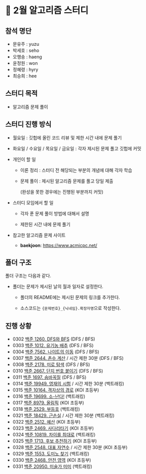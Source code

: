 # :closed_book: 2월 알고리즘 스터디

## 참석 명단

* 문유주 : yuzu
* 박세호 : seho
* 오행송 : haeng
* 윤정원 : won
* 정혜령 : hyry
* 최승희 : hee

## 스터디 목적 

* 알고리즘 문제 풀이

## 스터디 진행 방식

* 월요일 : 깃헙에 올린 코드 리뷰 및 제한 시간 내에 문제 풀기

* 화요일 / 수요일 / 목요일 / 금요일 : 각자 제시된 문제  풀고 깃헙에 커밋


* 개인이 할 일

  * 이론 정리 : 스터디 전 해당되는 부분의 개념에 대해 각자 학습

  * 문제 풀이 : 제시된 알고리즘 문제를 풀고 당일 제출 

    (완성을 못한 경우에는 진행된 부분까지 커밋)

* 스터디 모임에서 할 일

  * 각자 푼 문제 풀이 방법에 대해서 설명
  
  * 제한된 시간 내에  문제 풀기

* 참고한 알고리즘 문제 사이트

  *  **baekjoon**: https://www.acmicpc.net/

## 폴더 구조

폴더 구조는 다음과 같다.

* 폴더는 문제가 제시된 날의 월과 일자로 설정한다.

  * 폴더의 README에는 제시된 문제의 링크를 추가한다.
  
  * 소스코드는 `{문제번호}_{닉네임}.확장자명`으로 작성한다.

## 진행 상황

- 0302 [백준 1260. DFS와 BFS](https://www.acmicpc.net/problem/2705) (DFS / BFS)  
- 0303 [백준 1012. 유기농 배추](https://www.acmicpc.net/problem/1012) (DFS / BFS)  
- 0304 [백준 7562. 나이트의 이동](https://www.acmicpc.net/problem/7562) (DFS / BFS)  
- 0307 [백준 2644. 촌수 계산](https://www.acmicpc.net/problem/2644) / 시간 제한 30분 (DFS / BFS)  
- 0308 [백준 2178. 미로 탐색](https://www.acmicpc.net/problem/2178) (DFS / BFS)  
- 0310 [백준 2667. 단지 번호 붙이기](https://www.acmicpc.net/problem/2677) (DFS / BFS)  
- 0311 [백준 1697. 숨바꼭질](https://www.acmicpc.net/problem/1697) (DFS / BFS)  
- 0314 [백준 19949. 영재의 시험](https://www.acmicpc.net/problem/19949) / 시간 제한 30분 (백트래킹)  
- 0315 [백준 10164. 격자상의 경로](https://www.acmicpc.net/problem/10164) (KOI 초등부)  
- 0316 [백준 19699. 소-난다!](https://www.acmicpc.net/problem/19699) (백트래킹)  
- 0317 [백준 8979. 올림픽](https://www.acmicpc.net/problem/8979) (KOI 초등부)  
- 0318 [백준 2529. 부등호](https://www.acmicpc.net/problem/2529) (백트래킹)  
- 0321 [백준 18429. 근손실](https://www.acmicpc.net/problem/18429) / 시간 제한 30분 (백트래킹)  
- 0322 [백준 2512. 예산](https://www.acmicpc.net/problem/2512) (KOI 초등부)  
- 0323 [백준 2469. 사다리타기](https://www.acmicpc.net/problem/2469) (KOI 초등부)  
- 0324 [백준 10819. 차이를 최대로](https://www.acmicpc.net/problem/10819) (백트래킹)  
- 0325 [백준 1713. 후보 추천하기](https://www.acmicpc.net/problem/1713) (KOI 초등부)  
- 0328 [백준 2548. 대표 자연수](https://www.acmicpc.net/problem/2548)  / 시간 제한 30분 (KOI 초등부)  
- 0329 [백준 1553. 도미노 찾기](https://www.acmicpc.net/problem/1553)  (백트래킹)  
- 0330 [백준 2468. 안전 영역](https://www.acmicpc.net/problem/2468)  (KOI 초등부)   
- 0331 [백준 20950. 미술가 미미](https://www.acmicpc.net/problem/20950)  (백트래킹)  
